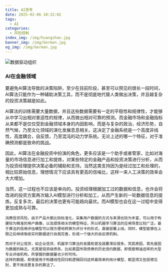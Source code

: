 ```yaml
---
title: AI思考
date: 2025-02-06 10:32:02
tags: 
  - AI
categories:
  - 风险控制
index_img: /img/huangshan.jpg
banner_img: /img/German.jpg
og_img: /img/German.jpg
---
```

![数据驱动组织](/img/data-driven.png)
### AI在金融领域
要避免AI算法导致的决策陷阱，至少在目前阶段，甚至可以预见的很长一段时间，AI算法只能作为一种辅助决策工具，而不是彻底地代替人类做出决策，并且越复杂的投资决策越是如此。

AI算法的训练需要大量数据，并且这些数据需要有一定的平稳性和规律性，才能够从中学习出相对普适性的规律，从而做出相对可靠的预测。而金融市场和金融指标从来都不是仅仅受到金融领域本身的内因影响，而是与复杂的政治，经济形势，自然气候，乃至文化领域的演化发展息息相关。这决定了金融系统是一个高度非线性，高度耦合，自反馈，乃至混沌的动力学系统。无论上述的哪一个特征，对于准确预测都是致命的挑战。

因此，AI算法在金融投资中扮演的角色，更多应该是一个助手或者管家，比如对海量的市场信息进行加工和提炼，对某些特定的金融产品和投资决策进行分析，从而为投资经理提供决策必备的辅助和支持。当然这类支持因为是经过加工和处理的，相比较原始信息，理想情况下应该具有更高的信噪比，这样一来人工决策的效率会大大增加。

当然，这一过程也不应该是单向的。投资经理根据加工过的数据和信息，也许会将改进的投资方案再次输入AI模型进行分析和加工，从而产生新的一轮数据信息的提炼。反复多次，最后的决策也更有可能趋向最优。而AI模型也会在这一过程中变得更加成熟与可靠。

```
消费信贷风险，由于产品大都比较标准化，采集用户数据的方式与来源也较为丰富，可以用于构建较为精准的用户画像，以及提炼相关的模型特征，所以机器学习算法的应用场景比较广泛。基于算法的信用评估模型可以很方便地转换为评分卡的形式，直接部署上线。同时，模型能够在上限之后继续吸收实时数据进行自我完善，形成一个强大的自反馈机制。

而对于对公信贷，如企业信贷，机器学习算法的发展和普及就要滞后很多。究其原因，首先是因为数据的缺乏。尤其是投资级债务，比如美国市政债券的历史违约数据，即使是穆迪这样的大型专业评级机构，所掌握的数据量也少的可怜。
这样的数据，即使是用于构建线性回归和逻辑回归这样最简单的统计模型，都显得又些捉襟见肘，更不用说更复杂的算法了。
```
